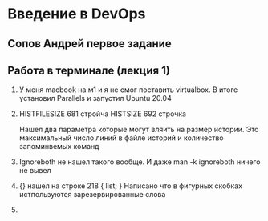 # Введение в DevOps

##  Сопов Андрей первое задание 


## Работа в терминале (лекция 1)

1. У меня macbook на м1 и я не смог поставить virtualbox. В итоге установил Parallels и запустил Ubuntu 20.04

2.  HISTFILESIZE  681  стройча
    HISTSIZE      692  строчка
    
    Нашел два параметра которые могут вляить на размер истории.
    Это максимальный число линий в файле историй и количество запоминвемых команд

3.  Ignoreboth не нашел такого вообще. И даже man -k ignoreboth ничего не вывел


4.  {} нашел на строке 218  { list; }
    Написано что в фигурных скобках истпользуются зарезервированные слова
    
5.  
